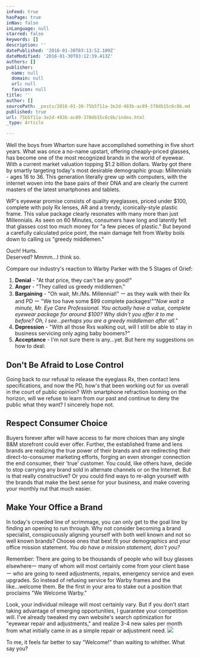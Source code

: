 ```yaml
---
inFeed: true
hasPage: true
inNav: false
inLanguage: null
starred: false
keywords: []
description: ''
datePublished: '2016-01-30T03:13:52.109Z'
dateModified: '2016-01-30T03:12:39.413Z'
authors: []
publisher:
  name: null
  domain: null
  url: null
  favicon: null
title: ''
author: []
sourcePath: _posts/2016-01-30-75b5f11a-3e2d-403b-ac89-370db15c6c8b.md
published: true
url: 75b5f11a-3e2d-403b-ac89-370db15c6c8b/index.html
_type: Article

---
```

Well the boys from Wharton sure have accomplished something in five short years. What was once a no-name upstart, offering cheaply-priced glasses, has become one of the most recognized brands in the world of eyewear. With a current market valuation topping $1.2 billion dollars. Warby got there by smartly targeting today's most desirable demographic group: Millennials - ages 16 to 36\. This generation literally grew up with computers, with the internet woven into the base pairs of their DNA and are clearly the current masters of the latest smartphones and tablets.

WP's eyewear promise consists of quality eyeglasses, priced under $100, complete with poly Rx lenses, AR and a trendy, iconically-style plastic frame. This value package clearly resonates with many more than just Millennials. As seen on 60 Minutes, consumers have long and latently felt that glasses cost too much money for "a few pieces of plastic."  But beyond a carefully calculated price point, the main damage felt from Warby boils down to calling us "greedy middlemen."

Ouch! Hurts.   
Deserved?  Mmmm...I think so.

Compare our industry's reaction to Warby Parker with the 5 Stages of Grief:

1. **Denial** - "At that price, they can't be any good!"
2. **Anger** - "They called us greedy middlemen."
3. **Bargaining** - "Oh wait, Mr./Ms. Millennial!" ー as they walk with their Rx and PD ー "We too have some $99 complete packages!"_"Now wait a minute, Mr. Eye Care Professional. You actually have a value, complete eyewear package for around $100? Why didn't you offer it to me before? Oh, I see...perhaps you are a greedy middleman after all."_
4. **Depression** - "With all those Rxs walking out, will I still be able to stay in business servicing only aging baby boomers?"
5. **Acceptance** -  I'm not sure there is any...yet. But here my suggestions on how to deal:

## Don't Be Afraid to Lose Control

Going back to our refusal to release the eyeglass Rx, then contact lens specifications, and now the PD, how's that been working out for us overall in the court of public opinion? With smartphone refraction looming on the horizon, will we refuse to learn from our past and continue to deny the public what they want? I sincerely hope not.

## Respect Consumer Choice

Buyers forever after will have access to far more choices than any single B&M storefront could ever offer. Further, the established frame and lens brands are realizing the true power of their brands and are redirecting their direct-to-consumer marketing efforts, forging an even stronger connection the end consumer, their 'true' customer. You could, like others have, decide to stop carrying any brand sold in alternate channels or on the Internet. But is that really constructive? Or you could find ways to re-align yourself with the brands that make the best sense for your business, and make covering your monthly nut that much easier.

## Make Your Office a Brand

In today's crowded line of scrimmage, you can only get to the goal line by finding an opening to run through. Why not consider becoming a brand specialist, conspicuously aligning yourself with both well known and not so well known brands? Choose ones that best fit your demographics and your office mission statement. _You do have a mission statement, don't you?_

Remember: There are going to be thousands of people who will buy glasses elsewhereー many of whom will most certainly come from your client base ー who are going to need adjustments, repairs, emergency service and even upgrades. So instead of refusing service for Warby frames and the like...welcome them. Be the first in your area to stake out a position that proclaims "We Welcome Warby." 

Look, your individual mileage will most certainly vary. But if you don't start taking advantage of emerging opportunities, I guarantee your competition will. I've already tweaked my own website's search optimization for "eyewear repair and adjustments," and realize 3-4 new sales per month from what initially came in as a simple repair or adjustment need. ![](https://the-grid-user-content.s3-us-west-2.amazonaws.com/16d1e71a-4982-4dc9-ac72-2aa6da432eea.jpg)

To me, it feels far better to say "Welcome!" than waiting to whither. What say you?